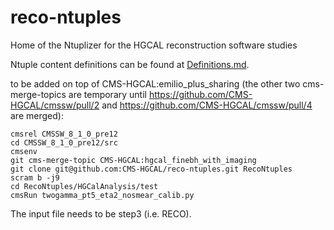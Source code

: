 # reco-ntuples
Home of the Ntuplizer for the HGCAL reconstruction software studies

Ntuple content definitions can be found at [Definitions.md](Definitions.md).

to be added on top of CMS-HGCAL:emilio_plus_sharing (the other two cms-merge-topics are temporary until https://github.com/CMS-HGCAL/cmssw/pull/2 and https://github.com/CMS-HGCAL/cmssw/pull/4 are merged):

```
cmsrel CMSSW_8_1_0_pre12
cd CMSSW_8_1_0_pre12/src
cmsenv
git cms-merge-topic CMS-HGCAL:hgcal_finebh_with_imaging 
git clone git@github.com:CMS-HGCAL/reco-ntuples.git RecoNtuples
scram b -j9
cd RecoNtuples/HGCalAnalysis/test
cmsRun twogamma_pt5_eta2_nosmear_calib.py
```

The input file needs to be step3 (i.e. RECO).
